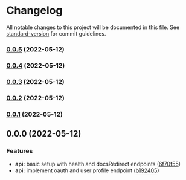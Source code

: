 # Changelog

All notable changes to this project will be documented in this file. See [standard-version](https://github.com/conventional-changelog/standard-version) for commit guidelines.

### [0.0.5](https://github.com/eyzi/plurk-api/compare/v0.0.4...v0.0.5) (2022-05-12)

### [0.0.4](https://github.com/eyzi/plurk-api/compare/v0.0.3...v0.0.4) (2022-05-12)

### [0.0.3](https://github.com/eyzi/plurk-api/compare/v0.0.2...v0.0.3) (2022-05-12)

### [0.0.2](https://github.com/eyzi/plurk-api/compare/v0.0.1...v0.0.2) (2022-05-12)

### [0.0.1](https://github.com/eyzi/plurk-api/compare/v0.0.0...v0.0.1) (2022-05-12)

## 0.0.0 (2022-05-12)


### Features

* **api:** basic setup with health and docsRedirect endpoints ([6f70f55](https://github.com/eyzi/plurk-api/commit/6f70f5596de505c4e4231a90453b9536fc5f4a55))
* **api:** implement oauth and user profile endpoint ([b192405](https://github.com/eyzi/plurk-api/commit/b1924058f20eb5dff4d0fbdd8b83213af10bc864))
